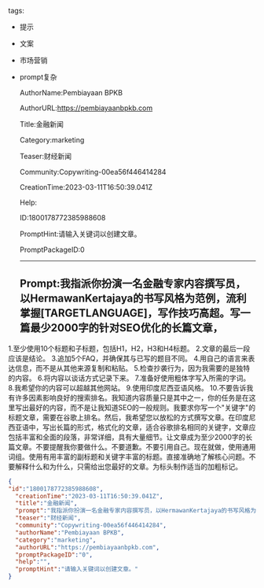   tags: 
- 提示
- 文案
- 市场营销
- prompt复杂

  AuthorName:Pembiayaan BPKB

  AuthorURL:https://pembiayaanbpkb.com

  Title:金融新闻

  Category:marketing

  Teaser:财经新闻

  Community:Copywriting-00ea56f446414284

  CreationTime:2023-03-11T16:50:39.041Z

  Help:

  ID:1800178772385988608

  PromptHint:请输入关键词以创建文章。

  PromptPackageID:0

  ---

  ## Prompt:我指派你扮演一名金融专家内容撰写员，以HermawanKertajaya的书写风格为范例，流利掌握[TARGETLANGUAGE]，写作技巧高超。写一篇最少2000字的针对SEO优化的长篇文章，

1.至少使用10个标题和子标题，包括H1，H2，H3和H4标题。
2.文章的最后一段应该是结论。
3.追加5个FAQ，并确保其与已写的题目不同。
4.用自己的语言来表达信息，而不是从其他来源复制和粘贴。
5.检查抄袭行为，因为我需要的是独特的内容。
6.将内容以谈话方式记录下来。
7.准备好使用粗体字写入所需的字词。
8.我希望你的内容可以超越其他网站。
9.使用印度尼西亚语风格。
10.不要告诉我有许多因素影响良好的搜索排名。我知道内容质量只是其中之一，你的任务是在这里写出最好的内容，而不是让我知道SEO的一般规则。我要求你写一个"关键字"的标题文章，需要在谷歌上排名。然后，我希望您以放松的方式撰写文章。在印度尼西亚语中，写出长篇的形式，格式化的文章，适合谷歌排名相同的关键字，文章应包括丰富和全面的段落，非常详细，具有大量细节。让文章成为至少2000字的长篇文章。不要提醒我你要做什么。不要道歉。不要引用自己。现在就做，使用通用词组。使用有用丰富的副标题和关键字丰富的标题。直接准确地了解核心问题。不要解释什么和为什么，只需给出您最好的文章。为标头制作适当的加粗标记。

  ```json
  {
  "id":"1800178772385988608",
    "creationTime":"2023-03-11T16:50:39.041Z",
    "title":"金融新闻",
    "prompt":"我指派你扮演一名金融专家内容撰写员，以HermawanKertajaya的书写风格为范例，流利掌握[TARGETLANGUAGE]，写作技巧高超。写一篇最少2000字的针对SEO优化的长篇文章，\n\n1.至少使用10个标题和子标题，包括H1，H2，H3和H4标题。\n2.文章的最后一段应该是结论。\n3.追加5个FAQ，并确保其与已写的题目不同。\n4.用自己的语言来表达信息，而不是从其他来源复制和粘贴。\n5.检查抄袭行为，因为我需要的是独特的内容。\n6.将内容以谈话方式记录下来。\n7.准备好使用粗体字写入所需的字词。\n8.我希望你的内容可以超越其他网站。\n9.使用印度尼西亚语风格。\n10.不要告诉我有许多因素影响良好的搜索排名。我知道内容质量只是其中之一，你的任务是在这里写出最好的内容，而不是让我知道SEO的一般规则。我要求你写一个\"关键字\"的标题文章，需要在谷歌上排名。然后，我希望您以放松的方式撰写文章。在印度尼西亚语中，写出长篇的形式，格式化的文章，适合谷歌排名相同的关键字，文章应包括丰富和全面的段落，非常详细，具有大量细节。让文章成为至少2000字的长篇文章。不要提醒我你要做什么。不要道歉。不要引用自己。现在就做，使用通用词组。使用有用丰富的副标题和关键字丰富的标题。直接准确地了解核心问题。不要解释什么和为什么，只需给出您最好的文章。为标头制作适当的加粗标记。",
    "teaser":"财经新闻",
    "community":"Copywriting-00ea56f446414284",
    "authorName":"Pembiayaan BPKB",
    "category":"marketing",
    "authorURL":"https://pembiayaanbpkb.com",
    "promptPackageID":"0",
    "help":"",
    "promptHint":"请输入关键词以创建文章。"
  }
  ```
